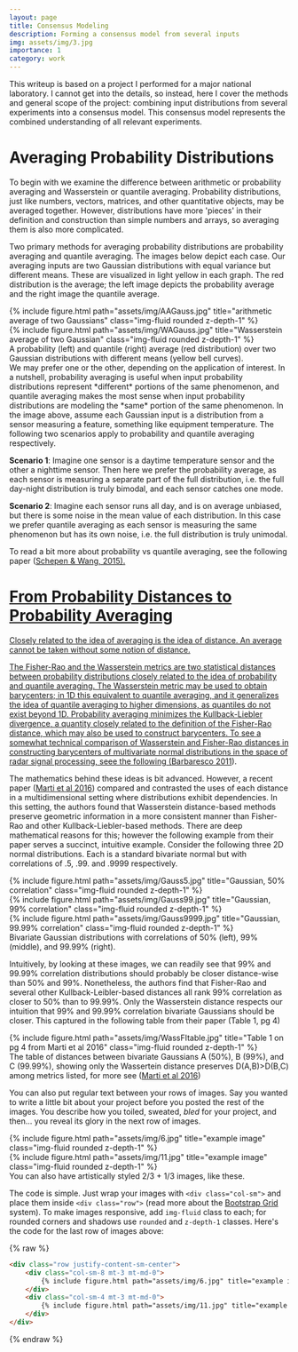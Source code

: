 ```yaml
---
layout: page
title: Consensus Modeling
description: Forming a consensus model from several inputs
img: assets/img/3.jpg
importance: 1
category: work
---
```


This writeup is based on a project I performed for a major national laboratory. I cannot get into the details, so instead, here I cover the methods and general scope of the project: combining input distributions from several experiments into a consensus model. This consensus model represents the combined understanding of all relevant experiments.

# Averaging Probability Distributions

To begin with we examine the difference between arithmetic or probability averaging and Wasserstein or quantile averaging. Probability distributions, just like numbers, vectors, matrices, and other quantitative objects, may be averaged together. However, distributions have more 'pieces' in their definition and construction than simple numbers and arrays, so averaging them is also more complicated.

Two primary methods for averaging probability distributions are probability averaging and quantile averaging. The images below depict each case. Our averaging inputs are two Gaussian distributions with equal variance but different means. These are visualized in light yellow in each graph. The red distribution is the average; the left image depicts the probability average and the right image the quantile average.

<div class="row">
    <div class="col-sm mt-3 mt-md-0">
        {% include figure.html path="assets/img/AAGauss.jpg" title="arithmetic average of two Gaussians" class="img-fluid rounded z-depth-1" %}
    </div>
    <div class="col-sm mt-3 mt-md-0">
        {% include figure.html path="assets/img/WAGauss.jpg" title="Wasserstein average of two Gaussian" class="img-fluid rounded z-depth-1" %}
    </div>
</div>
<div class="caption">
    A probability (left) and quantile (right) average (red distribution) over two Gaussian distributions with different means (yellow bell curves).
</div>
We may prefer one or the other, depending on the application of interest. In a nutshell, probability averaging is useful when input probability distributions represent *different* portions of the same phenomenon, and quantile averaging makes the most sense when input probability distributions are modeling the *same* portion of the same phenomenon. In the image above, assume each Gaussian input is a distribution from a sensor measuring a feature, something like equipment temperature. The following two scenarios apply to probability and quantile averaging respectively.

**Scenario 1**: Imagine one sensor is a daytime temperature sensor and the other a nighttime sensor. Then here we prefer the probability average, as each sensor is measuring a separate part of the full distribution, i.e. the full day-night distribution is truly bimodal, and each sensor catches one mode.

**Scenario 2**: Imagine each sensor runs all day, and is on average unbiased, but there is some noise in the mean value of each distribution. In this case we prefer quantile averaging as each sensor is measuring the same phenomenon but has its own noise, i.e. the full distribution is truly unimodal.

To read a bit more about probability vs quantile averaging, see the following paper (<a href="https://doi.org/10.1002/2014WR016163">Schepen & Wang, 2015).

# From Probability Distances to Probability Averaging

Closely related to the idea of averaging is the idea of distance. An average cannot be taken without some notion of distance. 

The Fisher-Rao and the Wasserstein metrics are two statistical distances between probability distributions closely related to the idea of probability and quantile averaging. The Wasserstein metric may be used to obtain barycenters; in 1D this equivalent to quantile averaging, and it generalizes the idea of quantile averaging to higher dimensions, as quantiles do not exist beyond 1D. Probability averaging minimizes the Kullback-Liebler divergence, a quantity closely related to the definition of the Fisher-Rao distance, which may also be used to construct barycenters. To see a somewhat technical comparison of Wasserstein and Fisher-Rao distances in constructing barycenters of multivariate normal distributions in the space of radar signal processing, seee the following (<a href="https://ieeexplore.ieee.org/abstract/document/6042179">Barbaresco 2011</a>).

The mathematics behind these ideas is bit advanced. However, a recent paper (<a href="https://doi.org/10.1109/SSP.2016.7551770">Marti et al 2016</a>) compared and contrasted the uses of each distance in a multidimensional setting where distributions exhibit dependencies. In this setting, the authors found that Wasserstein distance-based methods preserve geometric information in a more consistent manner than Fisher-Rao and other Kullback-Liebler-based methods. There are deep mathematical reasons for this; however the following example from their paper serves a succinct, intuitive example. Consider the following three 2D normal distributions. Each is a standard bivariate normal but with correlations of .5, .99. and .9999 respectively.

<div class="row">
    <div class="col-sm mt-3 mt-md-0">
        {% include figure.html path="assets/img/Gauss5.jpg" title="Gaussian, 50% correlation" class="img-fluid rounded z-depth-1" %}
    </div>
    <div class="col-sm mt-3 mt-md-0">
        {% include figure.html path="assets/img/Gauss99.jpg" title="Gaussian, 99% correlation" class="img-fluid rounded z-depth-1" %}
    </div>
    <div class="col-sm mt-3 mt-md-0">
        {% include figure.html path="assets/img/Gauss9999.jpg" title="Gaussian, 99.99% correlation" class="img-fluid rounded z-depth-1" %}
    </div>
</div>
<div class="caption">
    Bivariate Gaussian distributions with correlations of 50% (left), 99% (middle), and 99.99% (right).
</div>

Intuitively, by looking at these images, we can readily see that 99% and 99.99% correlation distributions should probably be closer distance-wise than 50% and 99%. Nonetheless, the authors find that Fisher-Rao and several other Kullback-Leibler-based distances all rank 99% correlation as closer to 50% than to 99.99%. Only the Wasserstein distance respects our intuition that 99% and 99.99% correlation bivariate Gaussians should be closer. This captured in the following table from their paper (Table 1, pg 4)

<div class="row">
    <div class="col-sm mt-3 mt-md-0">
        {% include figure.html path="assets/img/WassFItable.jpg" title="Table 1 on pg 4 from Marti et al 2016" class="img-fluid rounded z-depth-1" %}
    </div>
</div>
<div class="caption">
    The table of distances between bivariate Gaussians A (50%), B (99%), and C (99.99%), showing only the Wassertein distance preserves D(A,B)>D(B,C) among metrics listed, for more see (<a href="https://doi.org/10.1109/SSP.2016.7551770">Marti et al 2016</a>) 
</div>

You can also put regular text between your rows of images.
Say you wanted to write a little bit about your project before you posted the rest of the images.
You describe how you toiled, sweated, *bled* for your project, and then... you reveal its glory in the next row of images.


<div class="row justify-content-sm-center">
    <div class="col-sm-8 mt-3 mt-md-0">
        {% include figure.html path="assets/img/6.jpg" title="example image" class="img-fluid rounded z-depth-1" %}
    </div>
    <div class="col-sm-4 mt-3 mt-md-0">
        {% include figure.html path="assets/img/11.jpg" title="example image" class="img-fluid rounded z-depth-1" %}
    </div>
</div>
<div class="caption">
    You can also have artistically styled 2/3 + 1/3 images, like these.
</div>


The code is simple.
Just wrap your images with `<div class="col-sm">` and place them inside `<div class="row">` (read more about the <a href="https://getbootstrap.com/docs/4.4/layout/grid/">Bootstrap Grid</a> system).
To make images responsive, add `img-fluid` class to each; for rounded corners and shadows use `rounded` and `z-depth-1` classes.
Here's the code for the last row of images above:

{% raw %}
```html
<div class="row justify-content-sm-center">
    <div class="col-sm-8 mt-3 mt-md-0">
        {% include figure.html path="assets/img/6.jpg" title="example image" class="img-fluid rounded z-depth-1" %}
    </div>
    <div class="col-sm-4 mt-3 mt-md-0">
        {% include figure.html path="assets/img/11.jpg" title="example image" class="img-fluid rounded z-depth-1" %}
    </div>
</div>
```
{% endraw %}
